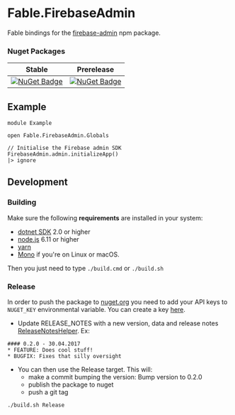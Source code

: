 # Fable.FirebaseAdmin

Fable bindings for the [firebase-admin](https://www.npmjs.com/package/firebase-admin) npm package.

### Nuget Packages

Stable | Prerelease
--- | ---
[![NuGet Badge](https://buildstats.info/nuget/Fable.FirebaseAdmin)](https://www.nuget.org/packages/Fable.FirebaseAdmin/) | [![NuGet Badge](https://buildstats.info/nuget/Fable.FirebaseAdmin?includePreReleases=true)](https://www.nuget.org/packages/Fable.FirebaseAdmin/)


## Example


```
module Example

open Fable.FirebaseAdmin.Globals

// Initialise the Firebase admin SDK
FirebaseAdmin.admin.initializeApp()
|> ignore

```


## Development

### Building

Make sure the following **requirements** are installed in your system:

* [dotnet SDK](https://www.microsoft.com/net/download/core) 2.0 or higher
* [node.js](https://nodejs.org) 6.11 or higher
* [yarn](https://yarnpkg.com)
* [Mono](http://www.mono-project.com/) if you're on Linux or macOS.

Then you just need to type `./build.cmd` or `./build.sh`

### Release

In order to push the package to [nuget.org](https://nuget.org) you need to add your API keys to `NUGET_KEY` environmental variable.
You can create a key [here](https://www.nuget.org/account/ApiKeys).

- Update RELEASE_NOTES with a new version, data and release notes [ReleaseNotesHelper](http://fake.build/apidocs/fake-releasenoteshelper.html).
Ex:

```
#### 0.2.0 - 30.04.2017
* FEATURE: Does cool stuff!
* BUGFIX: Fixes that silly oversight
```

- You can then use the Release target. This will:
  - make a commit bumping the version: Bump version to 0.2.0
  - publish the package to nuget
  - push a git tag

`./build.sh Release`
